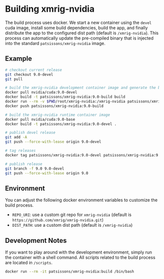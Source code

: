 # Building xmrig-nvidia

The build process uses docker. We start a new container using the `devel` cuda image, install some build dependencies, build the app, and finally distribute the app to the configured dist path (default is `/xmrig-nvidia`). This process can automatically update the pre-compiled binary that is injected into the standard `patsissons/xmrig-nvidia` image.

## Example

```bash
# checkout current release
git checkout 9.0-devel
git pull

# build the xmrig-nvidia development container image and generate the binaries
docker pull nvidia/cuda:9.0-devel
docker build -t patsissons/xmrig-nvidia:9.0-build build
docker run --rm -v $PWD/root/xmrig-nvidia:/xmrig-nvidia patsissons/xmrig-nvidia:9.0-build
docker push patsissons/xmrig-nvidia:9.0-build

# build the xmrig-nvidia runtime container image
docker pull nvidia/cuda:9.0-base
docker build -t patsissons/xmrig-nvidia:9.0-devel .

# publish devel release
git add -A
git push --force-with-lease origin 9.0-devel

# tag releases
docker tag patsissons/xmrig-nvidia:9.0-devel patsissons/xmrig-nvidia:9.0

# publish release
git branch -f 9.0 9.0-devel
git push --force-with-lease origin 9.0
```

## Environment

You can adjust the following docker environment variables to customize the build process.

- `REPO_URI`: use a custom git repo for `xmrig-nvidia` (default is `https://github.com/xmrig/xmrig-nvidia.git`)
- `DIST_PATH`: use a custom dist path (default is `/xmrig-nvidia`)

## Development Notes

If you want to play around with the development environment, simply run the container with a shell command. All scripts related to the build process are located in `/scripts`.

```bash
docker run --rm -it patsissons/xmrig-nvidia:build /bin/bash
```
